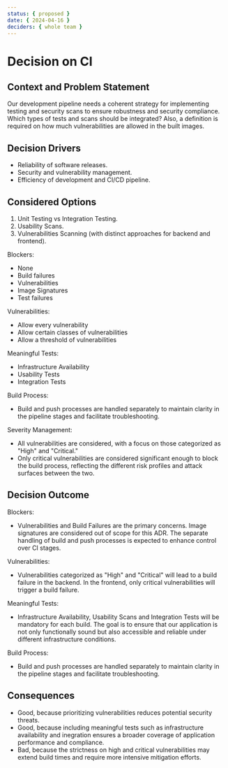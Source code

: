 ```yaml
---
status: { proposed }
date: { 2024-04-16 }
deciders: { whole team }
---
```


# Decision on CI

## Context and Problem Statement

Our development pipeline needs a coherent strategy for implementing testing and security scans to ensure robustness and security compliance. Which types of tests and scans should be integrated? Also, a definition is required on how much vulnerabilities are allowed in the built images.

## Decision Drivers

- Reliability of software releases.
- Security and vulnerability management.
- Efficiency of development and CI/CD pipeline.

## Considered Options

1. Unit Testing vs Integration Testing.
2. Usability Scans.
3. Vulnerabilities Scanning (with distinct approaches for backend and frontend).

Blockers:

- None
- Build failures
- Vulnerabilities
- Image Signatures
- Test failures

Vulnerabilities:

- Allow every vulnerability
- Allow certain classes of vulnerabilities
- Allow a threshold of vulnerabilities

Meaningful Tests:

- Infrastructure Availability
- Usability Tests
- Integration Tests

Build Process:

- Build and push processes are handled separately to maintain clarity in the pipeline stages and facilitate troubleshooting.

Severity Management:

- All vulnerabilities are considered, with a focus on those categorized as "High" and "Critical."
- Only critical vulnerabilities are considered significant enough to block the build process, reflecting the different risk profiles and attack surfaces between the two.

## Decision Outcome

Blockers:

- Vulnerabilities and Build Failures are the primary concerns. Image signatures are considered out of scope for this ADR. The separate handling of build and push processes is expected to enhance control over CI stages.

Vulnerabilities:

- Vulnerabilities categorized as "High" and "Critical" will lead to a build failure in the backend. In the frontend, only critical vulnerabilities will trigger a build failure.

Meaningful Tests:

- Infrastructure Availability, Usability Scans and Integration Tests will be mandatory for each build. The goal is to ensure that our application is not only functionally sound but also accessible and reliable under different infrastructure conditions.

Build Process:

- Build and push processes are handled separately to maintain clarity in the pipeline stages and facilitate troubleshooting.

## Consequences

- Good, because prioritizing vulnerabilities reduces potential security threats.
- Good, because including meaningful tests such as infrastructure availability and inegration ensures a broader coverage of application performance and compliance.
- Bad, because the strictness on high and critical vulnerabilities may extend build times and require more intensive mitigation efforts.

